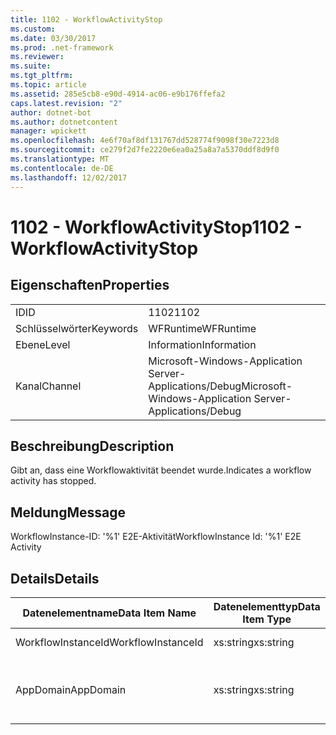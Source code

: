 ```yaml
---
title: 1102 - WorkflowActivityStop
ms.custom: 
ms.date: 03/30/2017
ms.prod: .net-framework
ms.reviewer: 
ms.suite: 
ms.tgt_pltfrm: 
ms.topic: article
ms.assetid: 285e5cb8-e90d-4914-ac06-e9b176ffefa2
caps.latest.revision: "2"
author: dotnet-bot
ms.author: dotnetcontent
manager: wpickett
ms.openlocfilehash: 4e6f70af8df131767dd528774f9098f30e7223d8
ms.sourcegitcommit: ce279f2d7fe2220e6ea0a25a8a7a5370ddf8d9f0
ms.translationtype: MT
ms.contentlocale: de-DE
ms.lasthandoff: 12/02/2017
---
```

# <a name="1102---workflowactivitystop"></a><span data-ttu-id="e8004-102">1102 - WorkflowActivityStop</span><span class="sxs-lookup"><span data-stu-id="e8004-102">1102 - WorkflowActivityStop</span></span>
## <a name="properties"></a><span data-ttu-id="e8004-103">Eigenschaften</span><span class="sxs-lookup"><span data-stu-id="e8004-103">Properties</span></span>  
  
|||  
|-|-|  
|<span data-ttu-id="e8004-104">ID</span><span class="sxs-lookup"><span data-stu-id="e8004-104">ID</span></span>|<span data-ttu-id="e8004-105">1102</span><span class="sxs-lookup"><span data-stu-id="e8004-105">1102</span></span>|  
|<span data-ttu-id="e8004-106">Schlüsselwörter</span><span class="sxs-lookup"><span data-stu-id="e8004-106">Keywords</span></span>|<span data-ttu-id="e8004-107">WFRuntime</span><span class="sxs-lookup"><span data-stu-id="e8004-107">WFRuntime</span></span>|  
|<span data-ttu-id="e8004-108">Ebene</span><span class="sxs-lookup"><span data-stu-id="e8004-108">Level</span></span>|<span data-ttu-id="e8004-109">Information</span><span class="sxs-lookup"><span data-stu-id="e8004-109">Information</span></span>|  
|<span data-ttu-id="e8004-110">Kanal</span><span class="sxs-lookup"><span data-stu-id="e8004-110">Channel</span></span>|<span data-ttu-id="e8004-111">Microsoft-Windows-Application Server-Applications/Debug</span><span class="sxs-lookup"><span data-stu-id="e8004-111">Microsoft-Windows-Application Server-Applications/Debug</span></span>|  
  
## <a name="description"></a><span data-ttu-id="e8004-112">Beschreibung</span><span class="sxs-lookup"><span data-stu-id="e8004-112">Description</span></span>  
 <span data-ttu-id="e8004-113">Gibt an, dass eine Workflowaktivität beendet wurde.</span><span class="sxs-lookup"><span data-stu-id="e8004-113">Indicates a workflow activity has stopped.</span></span>  
  
## <a name="message"></a><span data-ttu-id="e8004-114">Meldung</span><span class="sxs-lookup"><span data-stu-id="e8004-114">Message</span></span>  
 <span data-ttu-id="e8004-115">WorkflowInstance-ID: '%1' E2E-Aktivität</span><span class="sxs-lookup"><span data-stu-id="e8004-115">WorkflowInstance Id: '%1' E2E Activity</span></span>  
  
## <a name="details"></a><span data-ttu-id="e8004-116">Details</span><span class="sxs-lookup"><span data-stu-id="e8004-116">Details</span></span>  
  
|<span data-ttu-id="e8004-117">Datenelementname</span><span class="sxs-lookup"><span data-stu-id="e8004-117">Data Item Name</span></span>|<span data-ttu-id="e8004-118">Datenelementtyp</span><span class="sxs-lookup"><span data-stu-id="e8004-118">Data Item Type</span></span>|<span data-ttu-id="e8004-119">Beschreibung</span><span class="sxs-lookup"><span data-stu-id="e8004-119">Description</span></span>|  
|--------------------|--------------------|-----------------|  
|<span data-ttu-id="e8004-120">WorkflowInstanceId</span><span class="sxs-lookup"><span data-stu-id="e8004-120">WorkflowInstanceId</span></span>|<span data-ttu-id="e8004-121">xs:string</span><span class="sxs-lookup"><span data-stu-id="e8004-121">xs:string</span></span>|<span data-ttu-id="e8004-122">Die Instanz-ID für den Workflow.</span><span class="sxs-lookup"><span data-stu-id="e8004-122">The workflow instance id.</span></span>|  
|<span data-ttu-id="e8004-123">AppDomain</span><span class="sxs-lookup"><span data-stu-id="e8004-123">AppDomain</span></span>|<span data-ttu-id="e8004-124">xs:string</span><span class="sxs-lookup"><span data-stu-id="e8004-124">xs:string</span></span>|<span data-ttu-id="e8004-125">Die von AppDomain.CurrentDomain.FriendlyName zurückgegebene Zeichenfolge.</span><span class="sxs-lookup"><span data-stu-id="e8004-125">The string returned by AppDomain.CurrentDomain.FriendlyName.</span></span>|
